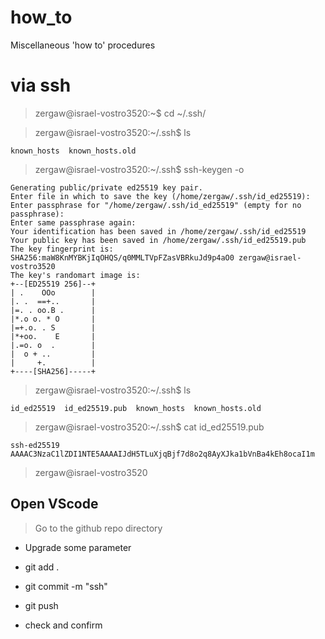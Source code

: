 # how_to
Miscellaneous 'how to' procedures

# via ssh

> zergaw@israel-vostro3520:~$ cd ~/.ssh/

>zergaw@israel-vostro3520:~/.ssh$ ls
```
known_hosts  known_hosts.old
```
> zergaw@israel-vostro3520:~/.ssh$ ssh-keygen -o

```
Generating public/private ed25519 key pair.
Enter file in which to save the key (/home/zergaw/.ssh/id_ed25519): 
Enter passphrase for "/home/zergaw/.ssh/id_ed25519" (empty for no passphrase): 
Enter same passphrase again: 
Your identification has been saved in /home/zergaw/.ssh/id_ed25519
Your public key has been saved in /home/zergaw/.ssh/id_ed25519.pub
The key fingerprint is:
SHA256:maW8KnMYBKjIqOHQS/q0MMLTVpFZasVBRkuJd9p4aO0 zergaw@israel-vostro3520
The key's randomart image is:
+--[ED25519 256]--+
| .    OOo        |
|. .  ==+..       |
|=. . oo.B .      |
|*.o o. * O       |
|=+.o. . S        |
|*+oo.    E       |
|.=o. o  .        |
|  o + ..         |
|     +.          |
+----[SHA256]-----+

```
> zergaw@israel-vostro3520:~/.ssh$ ls
```
id_ed25519  id_ed25519.pub  known_hosts  known_hosts.old
```
> zergaw@israel-vostro3520:~/.ssh$ cat id_ed25519.pub
```
ssh-ed25519 AAAAC3NzaC1lZDI1NTE5AAAAIJdH5TLuXjqBjf7d8o2q8AyXJka1bVnBa4kEh8ocaI1m 
```
>zergaw@israel-vostro3520

## Open VScode

> Go to the github repo directory

- Upgrade some parameter

- git add .

- git commit -m "ssh"

- git push

- check and confirm